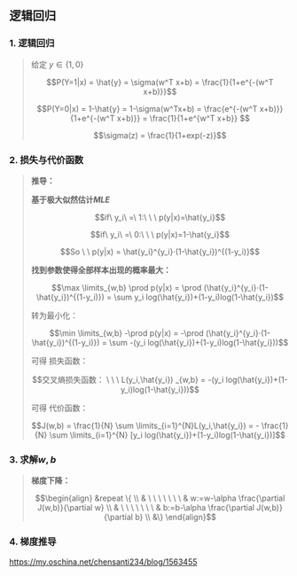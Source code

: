 ## 逻辑回归

### 1. 逻辑回归

>给定 $y \in \{1,0\}$
>
>$$P(Y=1|x) = \hat{y} = \sigma(w^T x+b) = \frac{1}{1+e^{-(w^T x+b)}}$$
>
>$$P(Y=0|x) = 1-\hat{y} = 1-\sigma(w^Tx+b) = \frac{e^{-(w^T x+b)}}{1+e^{-(w^T x+b)}} = \frac{1}{1+e^{w^T x+b}} $$
>
>$$\sigma(z) = \frac{1}{1+exp(-z)}$$



### 2. 损失与代价函数

>**推导：**
>
>**基于极大似然估计$MLE$**
>
>$$if\ y_i\  =\ 1:\ \ \ p(y|x)=\hat{y_i}$$
>
>$$if\ y_i\  =\ 0:\ \ \ p(y|x)=1-\hat{y_i}$$
>
>$$So \ \ p(y|x) = \hat{y_i}^{y_i}·(1-\hat{y_i})^{(1-y_i)}$$ 
>
>**找到参数使得全部样本出现的概率最大：**
>
>$$\max \limits_{w,b} \prod p(y|x) = \prod (\hat{y_i}^{y_i}·(1-\hat{y_i})^{(1-y_i)}) = \sum y_i log(\hat{y_i})+(1-y_i)log(1-\hat{y_i})​$$
>
>转为最小化：
>
>$$\min \limits_{w,b} -\prod p(y|x) = -\prod (\hat{y_i}^{y_i}·(1-\hat{y_i})^{(1-y_i)}) = \sum -(y_i log(\hat{y_i})+(1-y_i)log(1-\hat{y_i}))$$ 
>
>可得 损失函数：
>
>$$交叉熵损失函数： \ \ \ L(y_i,\hat{y_i}) _{w,b} = -(y_i log(\hat{y_i})+(1-y_i)log(1-\hat{y_i}))$$ 
>
>可得 代价函数：
>
>$$J(w,b) = \frac{1}{N} \sum \limits_{i=1}^{N}L(y_i,\hat{y_i}) = - \frac{1}{N} \sum \limits_{i=1}^{N} [y_i log(\hat{y_i})+(1-y_i)log(1-\hat{y_i})]$$



### 3. 求解$w,b$

>**梯度下降：**
>
>$$\begin{align}
>&repeat \{ \\
>& \ \ \ \ \ \ \ & w:=w-\alpha \frac{\partial J(w,b)}{\partial w} \\   
>& \ \ \ \ \ \ \ & b:=b-\alpha \frac{\partial J(w,b)}{\partial b} \\   
>&\}
>\end{align}$$



### 4. 梯度推导

https://my.oschina.net/chensanti234/blog/1563455


